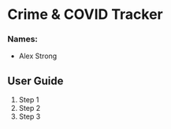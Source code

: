 # Crime &amp; COVID Tracker

### Names:
- Alex Strong

## User Guide

1) Step 1
2) Step 2
3) Step 3
